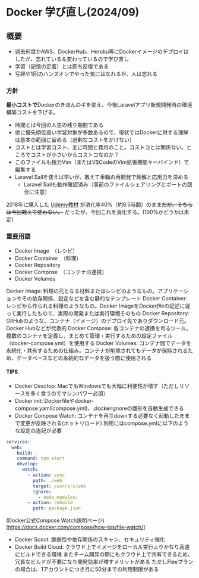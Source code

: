 # Docker 学び直し(2024/09)

## 概要

- 過去何度かAWS、DockerHub、Heroku等にDockerイメージのデプロイはしたが、忘れている＆変わっているので学び直し
- 学習（記憶の定着）とは即ち反復である
- 写経や1回のハンズオンでやった気にはなれるが、人は忘れる

### 方針

**最小コストで**Dockerのきほんのキ゚を抑え、今後Laravelアプリ新規開発時の環境構築コストを下げる。

- 時間とは今回の人生の残り期間である
- 他に優先順位高い学習対象が多数あるので、現状ではDockerに対する理解は基本の範囲に留める（過剰なコストをかけない）
- コストとは学習コスト、主に時間と費用のこと。コストコとは関係ない。ところでコストが小さいからコストコなのか？
- このファイルも極力Vim（またはVSCodeのVim拡張機能キーバインド）で編集する
- Laravel Sailを使えば早いが、敢えて車輪の再開発で理解と応用力を深める
  - Laravel Sailも動作確認済み（事前のファイルシェアリングとポートの競合に注意）

2018年に購入した [Udemy教材](https://www.udemy.com/share/1026SG3@T3dICekDwtHbptE_TVrvXSQaJovioib1GIRo6Ig2nSCgBDQWWTzLJZyHwtI7__OK/) が消化率40%（約6.5時間）のまま~~だが、そちらは今回敢えて使わない。~~ だったが、今回これを消化する。(100%かどうかは未定）


### 重要用語

- Docker Image　（レシピ）
- Docker Container　（料理）
- Docker Repository
- Docker Compose　（コンテナの連携）
- Docker Volumes

Docker Image: 料理の元となる材料またはレシピのようなもの。アプリケーションやその依存関係、設定などを含む静的なテンプレート
Docker Container: レシピから作られる料理のようなもの。Docker Imageを*Dockerfile*の記述に従って実行したもので、実際の開発または実行環境そのもの
Docker Repository: GitHubのような、コンテナ（イメージ）のデプロイ先でありダウンロード元。Docker Hubなどが代表的
Docker Compose: 各コンテナの連携を司るツール。複数のコンテナを定義し、まとめて管理・実行するための設定ファイル（docker-compose.yml）を使用する
Docker Volumes: コンテナ間でデータを永続化・共有するための仕組み。コンテナが削除されてもデータが保持されるため、データベースなどの永続的なデータを扱う際に使用される

#### TIPS

- Docker Desctop: MacでもWindowsでも大幅に利便性が増す（ただしリソースを多く食うのでマシンパワー必須）
- Docker init: Dockerfileやdocker-compose.yaml(compose.yml)、.dockerignoreの雛形を自動生成できる
- Docker Compose Watch: コンテナを再三downする必要なく起動したままで変更が反映される(ホットリロード)
利用にはcompose.ymlに以下のような設定の追記が必要

```compose.yml
services:
  web:
    build: .
    command: npm start
    develop:
      watch:
        - action: sync
          path: ./web
          target: /usr/src/web
          ignore:
            - node_modules/
        - action: rebuild
          path: package.json

```

(Docker公式Compose Watch説明ページ)[https://docs.docker.com/compose/how-tos/file-watch/]

- Docker Scout: 脆弱性や依存関係のスキャン、セキュリティ強化
- Docker Build Cloud: クラウド上でイメージをローカル実行よりかなり高速にビルドできる環境
またチーム開発の際にもクラウド上で共有できるため、冗長なビルドが不要になり開発効率が増すメリットがある
ただしFleeプランの場合は、1アカウントにつき月に50分までの利用制限がある


